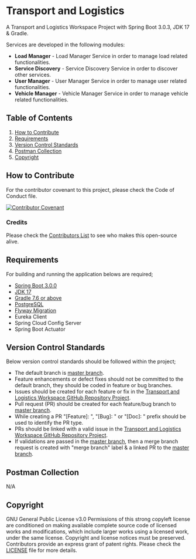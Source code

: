 # Transport and Logistics
A Transport and Logistics Workspace Project with Spring Boot 3.0.3, JDK 17 & Gradle.

Services are developed in the following modules:
* **Load Manager** - Load Manager Service in order to manage load related functionalities.
* **Service Discovery** - Service Discovery Service in order to discover other services.
* **User Manager** - User Manager Service in order to manage user related functionalities.
* **Vehicle Manager** - Vehicle Manager Service in order to manage vehicle related functionalities.

## Table of Contents

1. [How to Contribute](#how-to-contribute)
2. [Requirements](#requirements)
3. [Version Control Standards](#version-control-standards)
4. [Postman Collection](#postman-collection)
5. [Copyright](#copyright)

## How to Contribute

For the contributor covenant to this project, please check the Code of Conduct file.

[![Contributor Covenant][contributor]](CODE_OF_CONDUCT.md)

### Credits

Please check the [Contributors List](CONTRIBUTORS.md) to see who makes this open-source alive.

## Requirements

For building and running the application belows are required;

- [Spring Boot 3.0.0][spring-boot-version]
- [JDK 17][java-version]
- [Gradle 7.6 or above][gradle-version]
- [PostgreSQL][postgresql-version]
- [Flyway Migration][flyway-migration]
- Eureka Client
- Spring Cloud Config Server
- Spring Boot Actuator

## Version Control Standards

Below version control standards should be followed within the project;

- The default branch is [master branch][master-branch-github-link].
- Feature enhancements or defect fixes should not be committed to the default branch, they should be coded in feature or bug branches.
- Issues should be created for each feature or fix in the [Transport and Logistics Workspace GitHub Repository Project][transport-and-logistics-workspace-github].
- Pull request (PR) should be created for each feature/bug branch to [master branch][master-branch-github-link].
- While creating a PR "[Feature]: ", "[Bug]: " or "[Doc]: " prefix should be used to identify the PR type.
- PRs should be linked with a valid issue in the [Transport and Logistics Workspace GitHub Repository Project][transport-and-logistics-workspace-github].
- If validations are passed in the [master branch][master-branch-github-link], then a merge branch request is created with "merge branch" label & a linked PR to the [master branch][master-branch-github-link].

## Postman Collection

N/A

## Copyright

GNU General Public License v3.0
Permissions of this strong copyleft license are conditioned on making available complete source code of licensed works and modifications, which include larger works using a licensed work, under the same license. Copyright and license notices must be preserved. Contributors provide an express grant of patent rights.
Please check the [LICENSE](LICENSE) file for more details.

[spring-boot-version]: https://github.com/spring-projects/spring-boot/wiki/Spring-Boot-3.0-Release-Notes
[java-version]: https://www.oracle.com/java/technologies/javase/jdk17-archive-downloads.html
[gradle-version]: https://gradle.org/releases/
[postgresql-version]: https://www.postgresql.org/
[flyway-migration]: https://flywaydb.org/documentation/
[contributor]: https://img.shields.io/badge/Contributor%20Covenant-2.1-4baaaa.svg
[transport-and-logistics-workspace-github]: https://github.com/Onuraktasj/transport-and-logistics-spring-boot-mikroservice-project
[master-branch-github-link]: https://github.com/Onuraktasj/transport-and-logistics-spring-boot-mikroservice-project/tree/master
